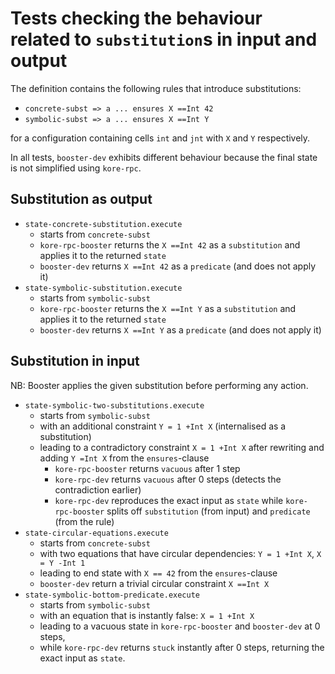 # Tests checking the behaviour related to `substitution`s in input and output

The definition contains the following rules that introduce substitutions:

* `concrete-subst => a ... ensures X ==Int 42`
* `symbolic-subst => a ... ensures X ==Int Y`

for a configuration containing cells `int` and `jnt` with `X` and `Y` respectively.

In all tests, `booster-dev` exhibits different behaviour because the final state
is not simplified using `kore-rpc`.

## Substitution as output

* `state-concrete-substitution.execute`
  - starts from `concrete-subst`
  - `kore-rpc-booster` returns the `X ==Int 42` as a `substitution` and applies it to the returned `state`
  - `booster-dev` returns `X ==Int 42` as a `predicate` (and does not apply it)
* `state-symbolic-substitution.execute`
  - starts from `symbolic-subst`
  - `kore-rpc-booster` returns the `X ==Int Y` as a `substitution` and applies it to the returned `state`
  - `booster-dev` returns `X ==Int Y` as a `predicate` (and does not apply it)


## Substitution in input

NB: Booster applies the given substitution before performing any action.

* `state-symbolic-two-substitutions.execute`
  - starts from `symbolic-subst`
  - with an additional constraint `Y = 1 +Int X` (internalised as a substitution)
  - leading to a contradictory constraint `X = 1 +Int X` after
    rewriting and adding `Y =Int X` from the `ensures`-clause
    - `kore-rpc-booster` returns `vacuous` after 1 step
    - `kore-rpc-dev` returns `vacuous` after 0 steps (detects the contradiction earlier)
    - `kore-rpc-dev` reproduces the exact input as `state` while
      `kore-rpc-booster` splits off `substitution` (from input) and `predicate` (from the rule)
* `state-circular-equations.execute`
  - starts from `concrete-subst`
  - with two equations that have circular dependencies: `Y = 1 +Int X`, `X = Y -Int 1`
  - leading to end state with `X == 42` from the `ensures`-clause
  - `booster-dev` return a trivial circular constraint `X ==Int X`
* `state-symbolic-bottom-predicate.execute`
  - starts from `symbolic-subst`
  - with an equation that is instantly false: `X = 1 +Int X`
  - leading to a vacuous state in `kore-rpc-booster` and `booster-dev` at 0 steps,
  - while `kore-rpc-dev` returns `stuck` instantly after 0 steps,
    returning the exact input as `state`.
